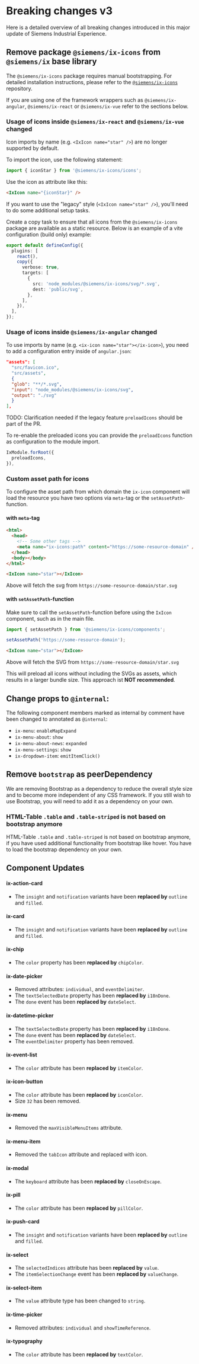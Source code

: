 # Breaking changes v3

Here is a detailed overview of all breaking changes introduced in this major update of Siemens Industrial Experience.

## Remove package `@siemens/ix-icons` from `@siemens/ix` base library

The `@siemens/ix-icons` package requires manual bootstrapping. For detailed installation instructions, please refer to the [`@siemens/ix-icons`](https://github.com/siemens/ix-icons) repository.

If you are using one of the framework wrappers such as `@siemens/ix-angular`, `@siemens/ix-react` or `@siemens/ix-vue` refer to the sections below.

### Usage of icons inside `@siemens/ix-react` and `@siemens/ix-vue` changed

Icon imports by name (e.g. `<IxIcon name="star" />`) are no longer supported by default.

To import the icon, use the following statement:

```ts
import { iconStar } from '@siemens/ix-icons/icons';
```

Use the icon as attribute like this:

```html
<IxIcon name="{iconStar}" />
```

If you want to use the "legacy" style (`<IxIcon name="star" />`), you'll need to do some additional setup tasks.

Create a copy task to ensure that all icons from the `@siemens/ix-icons` package are available as a static resource. Below is an example of a vite configuration (build only) example:

```ts
export default defineConfig({
  plugins: [
    react(),
    copy({
      verbose: true,
      targets: [
        {
          src: 'node_modules/@siemens/ix-icons/svg/*.svg',
          dest: 'public/svg',
        },
      ],
    }),
  ],
});
```

### Usage of icons inside `@siemens/ix-angular` changed

To use imports by name (e.g. `<ix-icon name="star"></ix-icon>`), you need to add a configuration entry inside of `angular.json`:

```json
"assets": [
  "src/favicon.ico",
  "src/assets",
  {
  "glob": "**/*.svg",
  "input": "node_modules/@siemens/ix-icons/svg",
  "output": "./svg"
  }
],
```

TODO: Clarification needed if the legacy feature `preloadIcons` should be part of the PR.

To re-enable the preloaded icons you can provide the `preloadIcons` function as configuration to the module import.

```ts
IxModule.forRoot({
  preloadIcons,
}),
```

### Custom asset path for icons

To configure the asset path from which domain the `ix-icon` component will load the resource you have two options via `meta`-tag or the `setAssetPath`-function.

#### with `meta`-tag

```html
<html>
  <head>
    <!-- Some other tags -->
    <meta name="ix-icons:path" content="https://some-resource-domain" />
  </head>
  <body></body>
</html>
```

```html
<IxIcon name="star"></IxIcon>
```

Above will fetch the svg from `https://some-resource-domain/star.svg`

#### with `setAssetPath`-function

Make sure to call the `setAssetPath`-function before using the `IxIcon` component, such as in the main file.

```ts
import { setAssetPath } from '@siemens/ix-icons/components';

setAssetPath('https://some-resource-domain');
```

```html
<IxIcon name="star"></IxIcon>
```

Above will fetch the SVG from `https://some-resource-domain/star.svg`

This will preload all icons without including the SVGs as assets, which results in a larger bundle size. This approach ist **NOT recommended**.

## Change props to `@internal`:

The following component members marked as internal by comment have been changed to annotated as `@internal`:

- `ix-menu`: `enableMapExpand`
- `ix-menu-about`: `show`
- `ix-menu-about-news`: `expanded`
- `ix-menu-settings`: `show`
- `ix-dropdown-item`: `emitItemClick()`

## Remove `bootstrap` as peerDependency

We are removing Bootstrap as a dependency to reduce the overall style size and to become more independent of any CSS framework. If you still wish to use Bootstrap, you will need to add it as a dependency on your own.

### HTML-Table `.table` and `.table-striped` is not based on bootstrap anymore

HTML-Table `.table` and `.table-striped` is not based on bootstrap anymore, if you have used additional functionality from bootstrap like hover. You have to load the bootstrap dependency on your own.

## Component Updates

#### ix-action-card

- The `insight` and `notification` variants have been **replaced by** `outline` and `filled`.

#### ix-card

- The `insight` and `notification` variants have been **replaced by** `outline` and `filled`.

#### ix-chip

- The `color` property has been **replaced by** `chipColor`.

#### ix-date-picker

- Removed attributes: `individual`, and `eventDelimiter`.
- The `textSelectedDate` property has been **replaced by** `i18nDone`.
- The `done` event has been **replaced by** `dateSelect`.

#### ix-datetime-picker

- The `textSelectedDate` property has been **replaced by** `i18nDone`.
- The `done` event has been **replaced by** `dateSelect`.
- The `eventDelimiter` property has been removed.

#### ix-event-list

- The `color` attribute has been **replaced by** `itemColor`.

#### ix-icon-button

- The `color` attribute has been **replaced by** `iconColor`.
- Size `32` has been removed.

#### ix-menu

- Removed the `maxVisibleMenuItems` attribute.

#### ix-menu-item

- Removed the `tabIcon` attribute and replaced with icon.

#### ix-modal

- The `keyboard` attribute has been **replaced by** `closeOnEscape`.

#### ix-pill

- The `color` attribute has been **replaced by** `pillColor`.

#### ix-push-card

- The `insight` and `notification` variants have been **replaced by** `outline` and `filled`.

#### ix-select

- The `selectedIndices` attribute has been **replaced by** `value`.
- The `itemSelectionChange` event has been **replaced by** `valueChange`.

#### ix-select-item

- The `value` attribute type has been changed to `string`.

#### ix-time-picker

- Removed attributes: `individual` and `showTimeReference`.

#### ix-typography

- The `color` attribute has been **replaced by** `textColor`.
